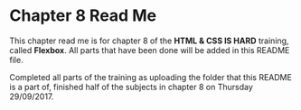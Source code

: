 # Chapter 8 Read Me

This chapter read me is for chapter 8 of the **HTML & CSS IS HARD** training, called **Flexbox**. All parts that have been done will be added in this README file.

Completed all parts of the training as uploading the folder that this README is a part of, finished half of the subjects in chapter 8 on Thursday 29/09/2017.